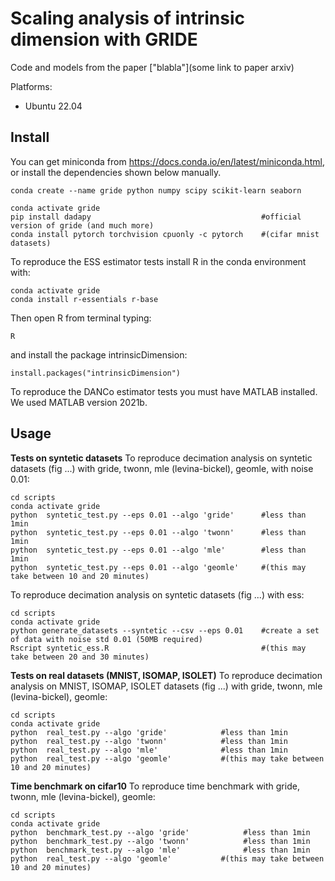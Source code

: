 # Scaling analysis of intrinsic dimension with GRIDE

Code and models from the paper ["blabla"](some link to paper arxiv)

Platforms:

- Ubuntu 22.04

## Install

You can get miniconda from https://docs.conda.io/en/latest/miniconda.html, or install the dependencies shown below manually.

```
conda create --name gride python numpy scipy scikit-learn seaborn 
```

```
conda activate gride
pip install dadapy                                      #official version of gride (and much more)
conda install pytorch torchvision cpuonly -c pytorch    #(cifar mnist datasets)
```

To reproduce the ESS estimator tests install R in the conda environment with: 
```
conda activate gride
conda install r-essentials r-base
```
Then open R from terminal typing:
```
R
```
and install the package intrinsicDimension:
```
install.packages("intrinsicDimension")
```
To reproduce the DANCo estimator tests you must have MATLAB installed. We used MATLAB version 2021b.


## Usage

**Tests on syntetic datasets**
To reproduce decimation analysis on syntetic datasets (fig ...) with gride, twonn, mle (levina-bickel), geomle, with noise 0.01:
```
cd scripts
conda activate gride
python  syntetic_test.py --eps 0.01 --algo 'gride'      #less than 1min
python  syntetic_test.py --eps 0.01 --algo 'twonn'      #less than 1min
python  syntetic_test.py --eps 0.01 --algo 'mle'        #less than 1min
python  syntetic_test.py --eps 0.01 --algo 'geomle'     #(this may take between 10 and 20 minutes)
```

To reproduce decimation analysis on syntetic datasets (fig ...) with ess:
```
cd scripts
conda activate gride
python generate_datasets --syntetic --csv --eps 0.01    #create a set of data with noise std 0.01 (50MB required)
Rscript syntetic_ess.R                                  #(this may take between 20 and 30 minutes)
```

**Tests on real datasets (MNIST, ISOMAP, ISOLET)**
To reproduce decimation analysis on MNIST, ISOMAP, ISOLET datasets (fig ...) with gride, twonn, mle (levina-bickel), geomle:
```
cd scripts
conda activate gride
python  real_test.py --algo 'gride'            #less than 1min
python  real_test.py --algo 'twonn'            #less than 1min
python  real_test.py --algo 'mle'              #less than 1min
python  real_test.py --algo 'geomle'           #(this may take between 10 and 20 minutes)
```


**Time benchmark on cifar10**
To reproduce time benchmark with gride, twonn, mle (levina-bickel), geomle:
```
cd scripts
conda activate gride
python  benchmark_test.py --algo 'gride'            #less than 1min
python  benchmark_test.py --algo 'twonn'            #less than 1min
python  benchmark_test.py --algo 'mle'              #less than 1min
python  real_test.py --algo 'geomle'           #(this may take between 10 and 20 minutes)
```



